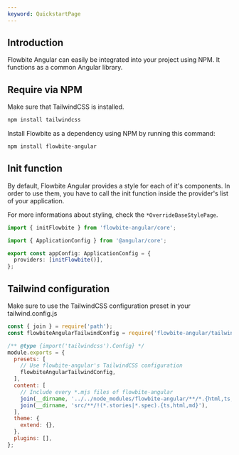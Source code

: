 ```yaml
---
keyword: QuickstartPage
---
```


## Introduction

Flowbite Angular can easily be integrated into your project using NPM. It functions as a common Angular library.

## Require via NPM

Make sure that TailwindCSS is installed.

```bash
npm install tailwindcss
```

Install Flowbite as a dependency using NPM by running this command:

```bash
npm install flowbite-angular
```

## Init function

By default, Flowbite Angular provides a style for each of it's components. In order to use them, you have to call the init function inside the provider's list of your application.

For more informations about styling, check the `*OverrideBaseStylePage`.

```typescript
import { initFlowbite } from 'flowbite-angular/core';

import { ApplicationConfig } from '@angular/core';

export const appConfig: ApplicationConfig = {
  providers: [initFlowbite()],
};
```

## Tailwind configuration

Make sure to use the TailwindCSS configuration preset in your tailwind.config.js

```javascript
const { join } = require('path');
const flowbiteAngularTailwindConfig = require('flowbite-angular/tailwind.config');

/** @type {import('tailwindcss').Config} */
module.exports = {
  presets: [
    // Use flowbite-angular's TailwindCSS configuration
    flowbiteAngularTailwindConfig,
  ],
  content: [
    // Include every *.mjs files of flowbite-angular
    join(__dirname, '../../node_modules/flowbite-angular/**/*.{html,ts,mjs}'),
    join(__dirname, 'src/**/!(*.stories|*.spec).{ts,html,md}'),
  ],
  theme: {
    extend: {},
  },
  plugins: [],
};
```
